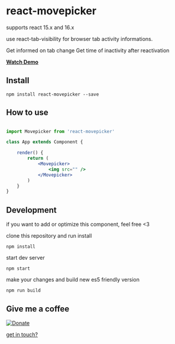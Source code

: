 # react-movepicker

supports react 15.x and 16.x

use react-tab-visibility for browser tab activity informations.

Get informed on tab change
Get time of inactivity after reactivation

**[Watch Demo](https://fluse.github.io/react-movepicker/)**

## Install

```
npm install react-movepicker --save
```

## How to use

```jsx

import Movepicker from 'react-movepicker'

class App extends Component {

    render() {
        return (
            <Movepicker>
                <img src="" />
            </Movepicker>
        )
    }
}

```

## Development

if you want to add or optimize this component, feel free <3

clone this repository and run install

```
npm install
```

start dev server

```
npm start
```

make your changes and build new es5 friendly version

```
npm run build
```

## Give me a coffee

[![Donate](https://img.shields.io/badge/donate-%20%E2%9D%A4%20-green.svg)](https://www.paypal.me/schauf)

[get in touch?](http://www.holger-schauf.de)
